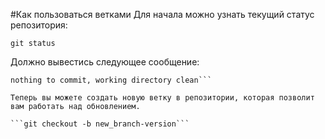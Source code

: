 #Как пользоваться ветками
Для начала можно узнать текущий статус репозитория:

`git status`

Должно вывестись следующее сообщение:

```On branch master
nothing to commit, working directory clean```

Теперь вы можете создать новую ветку в репозитории, которая позволит вам работать над обновлением.

```git checkout -b new_branch-version```


